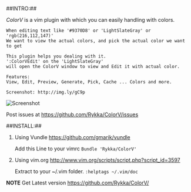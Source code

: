 ##INTRO:##

   *ColorV* is a vim plugin with which you can easily handling with colors.
   
    When editing text like '#9370D8' or 'LightSlateGray' or 'rgb(216,112,147)'
    We want to view the actual colors, and pick the actual color we want to get

    This plugin helps you dealing with it.
    ':ColorVEdit' on the 'LightSlateGray' 
    will open the ColorV window to view and Edit it with actual color.

    Features:
    View, Edit, Preview, Generate, Pick, Cache ... Colors and more.

    Screenshot: http://img.ly/gC9p
![Screenshot](http://s3.amazonaws.com/imgly_production/3959903/large.png)

Post issues at https://github.com/Rykka/ColorV/issues 

##INSTALL:##

1. Using Vundle  https://github.com/gmarik/vundle 

    Add this Line to your vimrc
    `Bundle 'Rykka/ColorV'` 

2. Using vim.org http://www.vim.org/scripts/script.php?script_id=3597

    Extract to your ~/.vim folder.
    `:helptags ~/.vim/doc`
    
**NOTE**   Get Latest version
           https://github.com/Rykka/ColorV/
